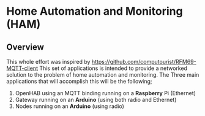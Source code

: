 # Home Automation and Monitoring (HAM)
## Overview
This whole effort was inspired by https://github.com/computourist/RFM69-MQTT-client
This set of applications is intended to provide a networked solution to the problem of home automation and monitoring. The Three main applications that will accomplish this will be the following;
1) OpenHAB using an MQTT binding running on a <b>Raspberry</b> Pi (Ethernet)
2) Gateway running on an <b>Arduino</b> (using both radio and Ethernet)
3) Nodes running on an <b>Arduino</b> (using radio)
